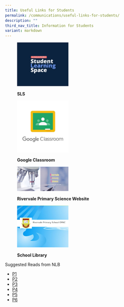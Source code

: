 ```yaml
---
title: Useful Links for Students
permalink: /communications/useful-links-for-students/
description: ""
third_nav_title: Information for Students
variant: markdown
---
```

<figure>

<a href="https://vle.learning.moe.edu.sg/login"> <img style="width:40%;height:50%" src="/images/Communications/SLS_WEBSITE_NEW.jpg"></a>

<figcaption>

<strong> SLS </strong>

</figcaption>

</figure>

<figure>

<a href="https://classroom.google.com/u/0/h"> <img style="width:40%;height:50%" src="/images/Communications/Google_Classroom_.jpg"></a>

<figcaption>

<strong> Google Classroom </strong>

</figcaption>

</figure>

<figure>

<a href="https://rivervalescience.wixsite.com/2020"> <img style="width:40%;height:50%" src="/images/Communications/RIVPS_SCIENCE_WEBSITE_NEW.jpg"></a>

<figcaption>

<strong> Rivervale Primary Science Website</strong>

</figcaption>

</figure>

<figure>

<a href="https://schoolibrary.moe.edu.sg/rivervalepri"> <img style="width:40%;height:50%" src="/images/Communications/RIVPS_LIBRARY_NEW_.jpg"></a>

<figcaption>

<strong>School Library</strong>

</figcaption>

</figure>

Suggested Reads from NLB
* [P1](https://go.gov.sg/nlb-suggestedreads2023-p1)
* [P2](https://go.gov.sg/nlb-suggestedreads2023-p2)
* [P3](https://go.gov.sg/nlb-suggestedreads2023-p3)
* [P4](https://go.gov.sg/nlb-suggestedreads2023-p4)
* [P5](https://go.gov.sg/nlb-suggestedreads2023-p5)
* [P6](https://go.gov.sg/nlb-suggestedreads2023-p6)